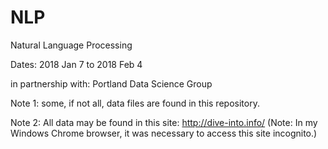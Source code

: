 # NLP
Natural Language Processing

Dates: 2018 Jan 7 to 2018 Feb 4

in partnership with: Portland Data Science Group

Note 1: some, if not all, data files are found in this repository.

Note 2: All data may be found in this site: http://dive-into.info/  (Note: In my Windows Chrome browser, it was necessary to access this site incognito.)
